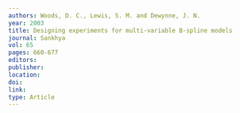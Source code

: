 ```yaml
---
authors: Woods, D. C., Lewis, S. M. and Dewynne, J. N. 
year: 2003 
title: Designing experiments for multi-variable B-spline models 
journal: Sankhya 
vol: 65 
pages: 660-677 
editors: 
publisher: 
location: 
doi: 
link: 
type: Article 
---
```

 

